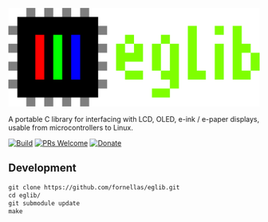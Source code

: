 ![eglib](./docs/_static/logo.png)

A portable C library for interfacing with LCD, OLED, e-ink / e-paper displays, usable from microcontrollers to Linux.

[![Build](https://github.com/fornellas/eglib/workflows/build/badge.svg?branch=master)](https://github.com/fornellas/eglib/actions?query=workflow%3Abuild+branch%3Amaster)
[![PRs Welcome](https://img.shields.io/badge/PRs-welcome-brightgreen.svg?style=flat-square)](https://github.com/fornellas/eglib/pulls)
[![Donate](https://img.shields.io/badge/donate-%E2%9D%A4%C2%A0-ff69b4.svg?style=flat)](https://www.paypal.com/donate?hosted_button_id=AX26JVRT2GS2Q)

## Development

```
git clone https://github.com/fornellas/eglib.git
cd eglib/
git submodule update
make
```